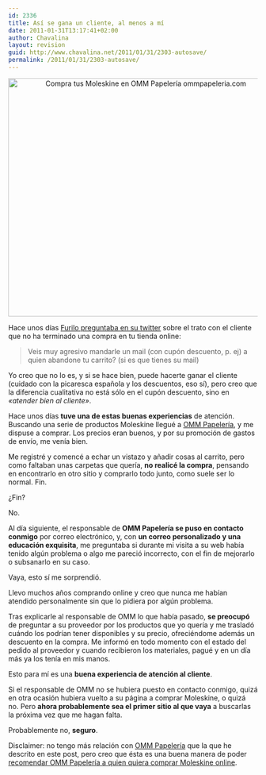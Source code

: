 ```yaml
---
id: 2336
title: Así se gana un cliente, al menos a mí
date: 2011-01-31T13:17:41+02:00
author: Chavalina
layout: revision
guid: http://www.chavalina.net/2011/01/31/2303-autosave/
permalink: /2011/01/31/2303-autosave/
---
```

<p style="text-align: center;">
  <img class="size-full wp-image-2308  aligncenter" title="moleskine" src="http://www.chavalina.net/imagenes/2011/01/moleskine.jpg" alt="Compra tus Moleskine en OMM Papelería ommpapeleria.com" width="540" height="480" srcset="http://www.chavalina.net/imagenes/2011/01/moleskine.jpg 540w, http://www.chavalina.net/imagenes/2011/01/moleskine-300x266.jpg 300w, http://www.chavalina.net/imagenes/2011/01/moleskine-500x444.jpg 500w" sizes="(max-width: 540px) 100vw, 540px" />
</p>

Hace unos días <a href="http://twitter.com/#!/furilo/status/30281959758372864" target="_blank">Furilo preguntaba en su twitter</a> sobre el trato con el cliente que no ha terminado una compra en tu tienda online:

> Veis muy agresivo mandarle un mail (con cupón descuento, p. ej) a quien abandone tu carrito? (si es que tienes su mail)

Yo creo que no lo es, y si se hace bien, puede hacerte ganar el cliente (cuidado con la picaresca española y los descuentos, eso sí), pero creo que la diferencia cualitativa no está sólo en el cupón descuento, sino en _«atender bien al cliente»_.

Hace unos días **tuve una de estas buenas experiencias** de atención. Buscando una serie de productos Moleskine llegué a <a href="http://www.ommpapeleria.com/" target="_blank">OMM Papelería</a>, y me dispuse a comprar. Los precios eran buenos, y por su promoción de gastos de envío, me venía bien.

Me registré y comencé a echar un vistazo y añadir cosas al carrito, pero como faltaban unas carpetas que quería, **no realicé la compra**, pensando en encontrarlo en otro sitio y comprarlo todo junto, como suele ser lo normal. Fin.

¿Fin?

No.

Al día siguiente, el responsable de **OMM Papelería se puso en contacto conmigo** por correo electrónico, y, con **un correo personalizado y una educación exquisita**, me preguntaba si durante mi visita a su web había tenido algún problema o algo me pareció incorrecto, con el fin de mejorarlo o subsanarlo en su caso.

Vaya, esto sí me sorprendió.

Llevo muchos años comprando online y creo que nunca me habían atendido personalmente sin que lo pidiera por algún problema.

Tras explicarle al responsable de OMM lo que había pasado, **se preocupó** de preguntar a su proveedor por los productos que yo quería y me trasladó cuándo los podrían tener disponibles y su precio, ofreciéndome además un descuento en la compra. Me informó en todo momento con el estado del pedido al proveedor y cuando recibieron los materiales, pagué y en un día más ya los tenía en mis manos.

Esto para mí es una **buena experiencia de atención al cliente**.

Si el responsable de OMM no se hubiera puesto en contacto conmigo, quizá en otra ocasión hubiera vuelto a su página a comprar Moleskine, o quizá no. Pero **ahora probablemente sea el primer sitio al que vaya** a buscarlas la próxima vez que me hagan falta.

Probablemente no, **seguro**.

Disclaimer: no tengo más relación con <a href="http://www.ommpapeleria.com/" target="_blank">OMM Papelería</a> que la que he descrito en este post, pero creo que ésta es una buena manera de poder <a href="http://www.ommpapeleria.com/" target="_blank">recomendar OMM Papelería a quien quiera comprar Moleskine online</a>.